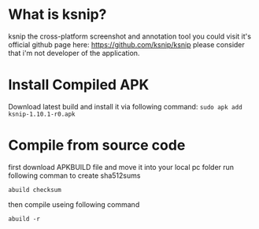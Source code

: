 # What is ksnip?
ksnip the cross-platform screenshot and annotation tool
you could visit it's official github page here: https://github.com/ksnip/ksnip
please consider that i'm not developer of the application.

# Install Compiled APK
Download latest build and install it via following command:
`sudo apk add ksnip-1.10.1-r0.apk`

# Compile from source code
first download APKBUILD file and move it into your local pc folder
run following comman to create sha512sums

`abuild checksum`

then compile useing following command

`abuild -r`

